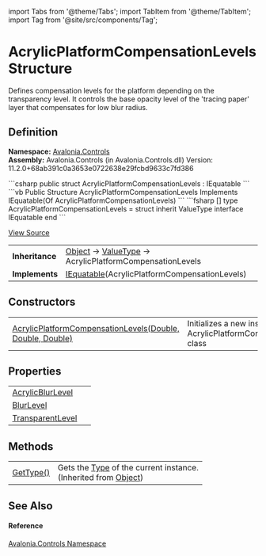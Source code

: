 import Tabs from '@theme/Tabs'; 
import TabItem from '@theme/TabItem'; 
import Tag from '@site/src/components/Tag'; 

# AcrylicPlatformCompensationLevels Structure


Defines compensation levels for the platform depending on the transparency level. It controls the base opacity level of the 'tracing paper' layer that compensates for low blur radius.



## Definition
**Namespace:** <a href="N_Avalonia_Controls">Avalonia.Controls</a>  
**Assembly:** Avalonia.Controls (in Avalonia.Controls.dll) Version: 11.2.0+68ab391c0a3653e0722638e29fcbd9633c7fd386

<Tabs groupId="api-code-preview">
<TabItem value="csharp" label="C#">
```csharp
public struct AcrylicPlatformCompensationLevels : IEquatable<AcrylicPlatformCompensationLevels>
```
</TabItem>
<TabItem value="vb" label="VB">
```vb
Public Structure AcrylicPlatformCompensationLevels
	Implements IEquatable(Of AcrylicPlatformCompensationLevels)
```
</TabItem>
<TabItem value="fsharp" label="F#">
```fsharp
[<SealedAttribute>]
type AcrylicPlatformCompensationLevels = 
    struct
        inherit ValueType
        interface IEquatable<AcrylicPlatformCompensationLevels>
    end
```
</TabItem>
</Tabs>



<a href="https://github.com/AvaloniaUI/Avalonia/tree/master/srcAvalonia.Controls/AcrylicPlatformCompensationLevels.cs" title="View the source code">View Source</a>

<table>
<tr><td><strong>Inheritance</strong></td><td><a href="https://learn.microsoft.com/dotnet/api/system.object" target="_blank" rel="noopener noreferrer">Object</a>  →  <a href="https://learn.microsoft.com/dotnet/api/system.valuetype" target="_blank" rel="noopener noreferrer">ValueType</a>  →  AcrylicPlatformCompensationLevels</td></tr>
<tr><td><strong>Implements</strong></td><td><a href="https://learn.microsoft.com/dotnet/api/system.iequatable-1" target="_blank" rel="noopener noreferrer">IEquatable</a>(AcrylicPlatformCompensationLevels)</td></tr>
</table>



## Constructors
<table>
<tr>
<td><a href="M_Avalonia_Controls_AcrylicPlatformCompensationLevels__ctor">AcrylicPlatformCompensationLevels(Double, Double, Double)</a></td>
<td>Initializes a new instance of the AcrylicPlatformCompensationLevels class</td>
</tr>
</table>

## Properties
<table>
<tr>
<td><a href="P_Avalonia_Controls_AcrylicPlatformCompensationLevels_AcrylicBlurLevel">AcrylicBlurLevel</a></td>
<td> </td>
</tr>
<tr>
<td><a href="P_Avalonia_Controls_AcrylicPlatformCompensationLevels_BlurLevel">BlurLevel</a></td>
<td> </td>
</tr>
<tr>
<td><a href="P_Avalonia_Controls_AcrylicPlatformCompensationLevels_TransparentLevel">TransparentLevel</a></td>
<td> </td>
</tr>
</table>

## Methods
<table>
<tr>
<td><a href="https://learn.microsoft.com/dotnet/api/system.object.gettype" target="_blank" rel="noopener noreferrer">GetType()</a></td>
<td>Gets the <a href="https://learn.microsoft.com/dotnet/api/system.type" target="_blank" rel="noopener noreferrer">Type</a> of the current instance.<br />(Inherited from <a href="https://learn.microsoft.com/dotnet/api/system.object" target="_blank" rel="noopener noreferrer">Object</a>)</td>
</tr>
</table>

## See Also


#### Reference
<a href="N_Avalonia_Controls">Avalonia.Controls Namespace</a>  
